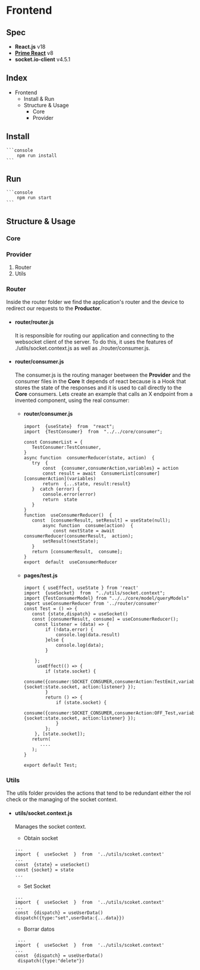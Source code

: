 
#  Frontend
## Spec
 - **React.js** v18
 - **[Prime React](https://www.primefaces.org/primereact/setup/)** v8
 - **socket.io-client** v4.5.1
## Index
- Frontend
	- Install & Run
	- Structure & Usage
		- Core
		- Provider

## Install

	```console
		npm run install
	```
## Run

	```console
		npm run start
	```

## Structure & Usage

### Core

### Provider
1. Router
2. Utils

### Router
Inside the router folder we find the application's router and the device to redirect our requests to the **Productor**.

 - #### router/router.js
	It is responsible for routing our application and connecting to the websocket client of the server.
	To do this, it uses the features of ./utils/socket.context.js as well as ./router/consumer.js.

	
 - #### router/consumer.js
	 The consumer.js is the routing manager beetween the **Provider** and the consumer files in the **Core** 
	 It depends of react because is a Hook that stores the state of the responses and it is used to call directly to the **Core** consumers.
	 Lets create an example that calls an X endpoint from a invented component, using the real consumer:
	
	 - #### router/consumer.js
		 ``` console
		import  {useState}  from  "react";
		import  {TestConsumer}  from  "../../core/consumer";

		const ConsumerList = {
			TestConsumer:TestConsumer,
		}
		async function  consumerReducer(state, action)  {
			try  {
				const  {consumer,consumerAction,variables} = action
				const result = await  ConsumerList[consumer][consumerAction](variables)
				return  {...state, result:result}
			}  catch (error) {
				console.error(error)
				return  state
			}
		}
		function  useConsumerReducer()  {
			const  [consumerResult, setResult] = useState(null);
				async function  consume(action)  {
					const nextState = await  consumerReducer(consumerResult,  action);
				setResult(nextState);
			}
			return [consumerResult,  consume];
		}
		export  default  useConsumerReducer
		```
	 - #### pages/test.js
		```console
		import { useEffect, useState } from 'react'
		import  {useSocket}  from  "../utils/socket.context";
		import {TestConsumerModel} from "../../core/model/queryModels"
		import useConsumerReducer from '../router/consumer'
		const Test = () => {
		   const {state,dispatch} = useSocket()
		   const [consumerResult, consume] = useConsumerReducer();
		    const listener = (data) => {
				if (!data.error) {
					console.log(data.result)
				}else {
					console.log(data);
				}
				
			};
		   	 useEffect(() => {
				if (state.socket) {
					consume({consumer:SOCKET_CONSUMER,consumerAction:TestEmit,variables:{socket:state.socket, action:listener} });
				}
				return () => {
					if (state.socket) {
						consume({consumer:SOCKET_CONSUMER,consumerAction:OFF_Test,variables:{socket:state.socket, action:listener} });
					}
				};
			}, [state.socket]);
		   return(
		      ....
		   );
		}

		export default Test;
		```
	 
### Utils
The utils folder provides the actions that tend to be redundant either the rol check or the managing of the socket context.
 - #### utils/socket.context.js
	Manages the socket context.

	 - Obtain socket
	 ```cosole
	 ...
	 import  {  useSocket  }  from  '../utils/scoket.context'
	 ...
	 const  {state} = useSocket()
	 const {socket} = state
	 ...
	 ```
	 - Set Socket
	 ```cosole
	 ...
	 import  {  useSocket  }  from  '../utils/scoket.context'
	 ...
	 const  {dispatch} = useUserData()
	 dispatch({type:"set",userData:{...data}})
	 ```
	 - Borrar datos
	 ```cosole
	  ...
	 import  {  useSocket  }  from  '../utils/scoket.context'
	 ...
	 const  {dispatch} = useUserData()
	  dispatch({type:"delete"})
	 ```
 



